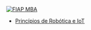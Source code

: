 [![FIAP MBA](https://raw.githubusercontent.com/josecastillolema/fiap/master/img/ia2.jpeg)](https://www.fiap.com.br/mba/mba-em-artificial-intelligence-e-machine-learning/)


 - [Princípios de Robótica e IoT](https://github.com/josecastillolema/fiap/tree/master/ia/iot)

